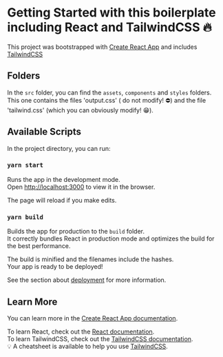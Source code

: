 # Getting Started with this boilerplate including React and TailwindCSS 🔥

This project was bootstrapped with [Create React App](https://github.com/facebook/create-react-app) and includes [TailwindCSS](https://tailwindcss.com/)


## Folders

In the `src` folder, you can find the `assets`, `components` and `styles` folders.\
This one contains the files 'output.css' ( do not modify! ⛔) and the file 'tailwind.css' (which you can obviously modify! 😁).


## Available Scripts

In the project directory, you can run:

### `yarn start`

Runs the app in the development mode.\
Open [http://localhost:3000](http://localhost:3000) to view it in the browser.

The page will reload if you make edits.


### `yarn build`

Builds the app for production to the `build` folder.\
It correctly bundles React in production mode and optimizes the build for the best performance.

The build is minified and the filenames include the hashes.\
Your app is ready to be deployed!

See the section about [deployment](https://facebook.github.io/create-react-app/docs/deployment) for more information.


## Learn More

You can learn more in the [Create React App documentation](https://facebook.github.io/create-react-app/docs/getting-started).

To learn React, check out the [React documentation](https://reactjs.org/).\
To learn TailwindCSS, check out the [TailwindCSS documentation](https://tailwindcss.com/docs).\
💡 A cheatsheet is available to help you use [TailwindCSS](https://tailwindcomponents.com/cheatsheet/).

